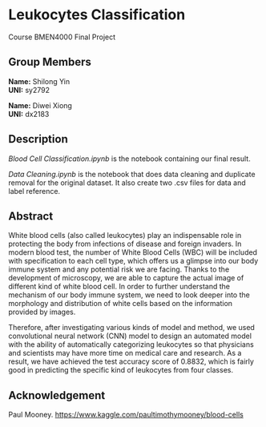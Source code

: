 # Leukocytes Classification
Course BMEN4000 Final Project

## Group Members
**Name:** Shilong Yin  
**UNI:** sy2792

**Name:** Diwei Xiong  
**UNI:** dx2183

## Description
*Blood Cell Classification.ipynb* is the notebook containing our final result.

*Data Cleaning.ipynb* is the notebook that does data cleaning and duplicate removal for the original dataset. It also create two .csv files for data and label reference.

## Abstract
White blood cells (also called leukocytes) play an indispensable role in protecting the body from infections of disease and foreign invaders. In modern blood test, the number of White Blood Cells (WBC) will be included with specification to each cell type, which offers us a glimpse into our body immune system and any potential risk we are facing. Thanks to the development of microscopy, we are able to capture the actual image of different kind of white blood cell. In order to further understand the mechanism of our body immune system, we need to look deeper into the morphology and distribution of white cells based on the information provided by images.

Therefore, after investigating various kinds of model and method, we used convolutional neural network (CNN) model to design an automated model with the ability of automatically categorizing leukocytes so that physicians and scientists may have more time on medical care and research. As a result, we have achieved the test accuracy score of 0.8832, which is fairly good in predicting the specific kind of leukocytes from four classes.

## Acknowledgement
Paul Mooney. https://www.kaggle.com/paultimothymooney/blood-cells

